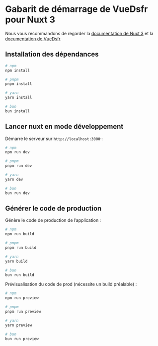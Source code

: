 # Gabarit de démarrage de VueDsfr pour Nuxt 3

Nous vous recommandons de regarder la [documentation de Nuxt 3](https://nuxt.com/docs/getting-started/introduction)
et la [documentation de VueDsfr](https://vue-dsfr.netlify.app).

## Installation des dépendances

```bash
# npm
npm install

# pnpm
pnpm install

# yarn
yarn install

# bun
bun install
```

## Lancer nuxt en mode développement

Démarre le serveur sur `http://localhost:3000`·:

```bash
# npm
npm run dev

# pnpm
pnpm run dev

# yarn
yarn dev

# bun
bun run dev
```

## Générer le code de production

Génère le code de production de l’application :

```bash
# npm
npm run build

# pnpm
pnpm run build

# yarn
yarn build

# bun
bun run build
```

Prévisualisation du code de prod (nécessite un build préalable) :

```bash
# npm
npm run preview

# pnpm
pnpm run preview

# yarn
yarn preview

# bun
bun run preview
```
